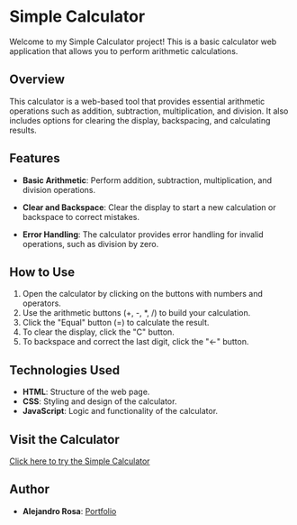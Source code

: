   # Simple Calculator

Welcome to my Simple Calculator project! This is a basic calculator web application that allows you to perform arithmetic calculations.

## Overview

This calculator is a web-based tool that provides essential arithmetic operations such as addition, subtraction, multiplication, and division. It also includes options for clearing the display, backspacing, and calculating results.

## Features

- **Basic Arithmetic**: Perform addition, subtraction, multiplication, and division operations.

- **Clear and Backspace**: Clear the display to start a new calculation or backspace to correct mistakes.

- **Error Handling**: The calculator provides error handling for invalid operations, such as division by zero.

## How to Use

1. Open the calculator by clicking on the buttons with numbers and operators.
2. Use the arithmetic buttons (+, -, *, /) to build your calculation.
3. Click the "Equal" button (=) to calculate the result.
4. To clear the display, click the "C" button.
5. To backspace and correct the last digit, click the "←" button.

## Technologies Used

- **HTML**: Structure of the web page.
- **CSS**: Styling and design of the calculator.
- **JavaScript**: Logic and functionality of the calculator.

## Visit the Calculator

[Click here to try the Simple Calculator](#)

## Author

- **Alejandro Rosa**: [Portfolio](https://samotsama-dev.vercel.app)

